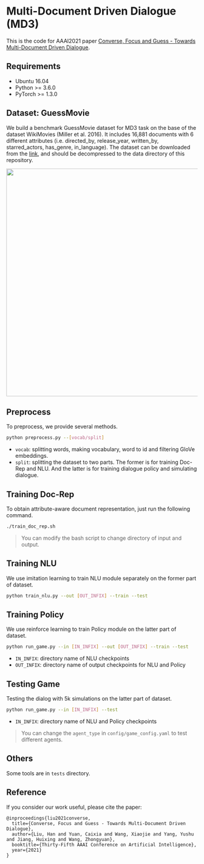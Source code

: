 # Multi-Document Driven Dialogue (MD3)
This is the code for AAAI2021 paper [Converse, Focus and Guess - Towards Multi-Document Driven Dialogue](https://).

## Requirements
- Ubuntu 16.04
- Python >= 3.6.0
- PyTorch >= 1.3.0

## Dataset: GuessMovie
We build a benchmark GuessMovie dataset for MD3 task on the base of the dataset WikiMovies (Miller et al. 2016). It includes 16,881 documents with 6 different attributes (i.e. directed_by, release_year, written_by, starred_actors, has_genre, in_language). The dataset can be downloaded from the [link](https://mega.nz/file/AKogESCC#P-30oCiN8yUeq9vGAbVpctbcVjoj1IVh6iA9BfLs8ZU), and should be decompressed to the data directory of this repository.

<img src="https://github.com/laddie132/MD3/raw/master/imgs/example.png" width="600" alt="" align=center/>

## Preprocess
To preprocess, we provide several methods.

```bash
python preprocess.py --[vocab/split]
```

- `vocab`: splitting words, making vocabulary, word to id and filtering GloVe embeddings.
- `split`: splitting the dataset to two parts. The former is for training Doc-Rep and NLU. And the latter is for training dialogue policy and simulating dialogue.

## Training Doc-Rep
To obtain attribute-aware document representation, just run the following command.
```bash
./train_doc_rep.sh
```

> You can modify the bash script to change directory of input and output.

## Training NLU
We use imitation learning to train NLU module separately on the former part of dataset.
```bash
python train_nlu.py --out [OUT_INFIX] --train --test
```

## Training Policy
We use reinforce learning to train Policy module on the latter part of dataset.
```bash
python run_game.py --in [IN_INFIX] --out [OUT_INFIX] --train --test
```

- `IN_INFIX`: directory name of NLU checkpoints
- `OUT_INFIX`: directory name of output checkpoints for NLU and Policy

## Testing Game
Testing the dialog with 5k simulations on the latter part of dataset.
```bash
python run_game.py --in [IN_INFIX] --test
```

- `IN_INFIX`: directory name of NLU and Policy checkpoints

> You can change the `agent_type` in `config/game_config.yaml` to test different agents.

## Others
Some tools are in `tests` directory.

## Reference
If you consider our work useful, please cite the paper:
```
@inproceedings{liu2021converse,
  title={Converse, Focus and Guess - Towards Multi-Document Driven Dialogue},
  author={Liu, Han and Yuan, Caixia and Wang, Xiaojie and Yang, Yushu and Jiang, Huixing and Wang, Zhongyuan},
  booktitle={Thirty-Fifth AAAI Conference on Artificial Intelligence},
  year={2021}
}
```